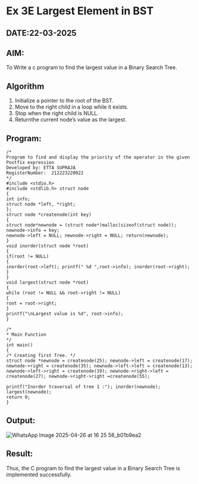 # Ex 3E Largest Element in BST
## DATE:22-03-2025
## AIM:
To Write a c program to find the largest value in a Binary Search Tree.

## Algorithm
1. 	Initialize a pointer to the root of the BST.
2.	Move to the right child in a loop while it exists.
3.	Stop when the right child is NULL.
4.	Returnthe current node’s value as the largest.

## Program:
```
/*
Program to find and display the priority of the operator in the given Postfix expression
Developed by: ETTA SUPRAJA
RegisterNumber:  212223220022
*/
#include <stdio.h> 
#include <stdlib.h> struct node
{
int info;
struct node *left, *right;
};
struct node *createnode(int key)
{
struct node*newnode = (struct node*)malloc(sizeof(struct node)); newnode->info = key;
newnode->left = NULL; newnode->right = NULL; return(newnode);
}
void inorder(struct node *root)
{
if(root != NULL)
{
inorder(root->left); printf(" %d ",root->info); inorder(root->right);
}
}
void largest(struct node *root)
{
while (root != NULL && root->right != NULL)
{
root = root->right;
}
printf("\nLargest value is %d", root->info);
}
 
/*
* Main Function
*/
int main()
{
/* Creating first Tree. */
struct node *newnode = createnode(25); newnode->left = createnode(17); newnode->right = createnode(35); newnode->left->left = createnode(13); newnode->left->right = createnode(19); newnode->right->left = createnode(27); newnode->right->right =createnode(55);

printf("Inorder traversal of tree 1 :"); inorder(newnode); largest(newnode);
return 0;
}

```

## Output:

![WhatsApp Image 2025-04-26 at 16 25 58_b01b9ea2](https://github.com/user-attachments/assets/8084caa0-9e07-4b4c-a879-e2d7f8f659e1)


## Result:
Thus, the C program to find the largest value in a Binary Search Tree is implemented successfully.
